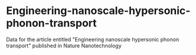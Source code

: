 # Engineering-nanoscale-hypersonic-phonon-transport
Data for the article entitled "Engineering nanoscale hypersonic phonon transport" published in Nature Nanotechnology
